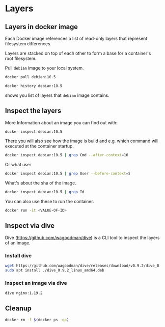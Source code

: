 # Layers

## Layers in docker image

Each Docker image references a list of read-only layers that represent filesystem differences. 

Layers are stacked on top of each other to form a base for a container's root 
filesystem. 

Pull `debian` image to your local system.
```bash
docker pull debian:10.5
```

```bash
docker history debian:10.5
```
shows you list of layers that `debian` image contains.

## Inspect the layers

More Information about an image you can find out with:
```bash
docker inspect debian:10.5
```

There you will also see how the image is build and e.g. which command will executed at the container startup.
```bash
docker inspect debian:10.5 | grep Cmd --after-context=10
```

Or what user
```bash
docker inspect debian:10.5 | grep User --before-context=5
```

What's about the sha of the image. 
```bash
docker inspect debian:10.5 | grep Id
```

You can also use these to run the container. 
```bash
docker run -it <VALUE-OF-ID>
```

## Inspect via dive

Dive (https://github.com/wagoodman/dive) is a CLI tool to inspect the layers of an image.

### Install dive

```bash
wget https://github.com/wagoodman/dive/releases/download/v0.9.2/dive_0.9.2_linux_amd64.deb
sudo apt install ./dive_0.9.2_linux_amd64.deb
```

### Inspect an image via dive

```bash
dive nginx:1.19.2
```

## Cleanup

```bash
docker rm -f $(docker ps -qa)
```
